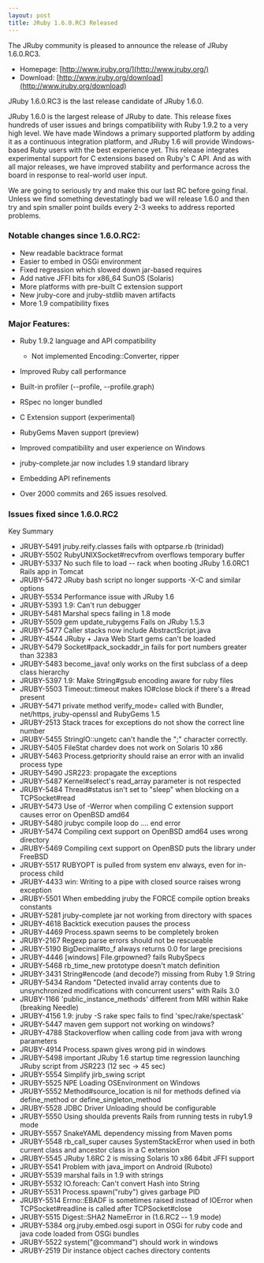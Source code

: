 ```yaml
---
layout: post
title: JRuby 1.6.0.RC3 Released
---
```

The JRuby community is pleased to announce the release of JRuby 1.6.0.RC3.

- Homepage: [http://www.jruby.org/](http://www.jruby.org/)
- Download: [http://www.jruby.org/download](http://www.jruby.org/download)

JRuby 1.6.0.RC3 is the last release candidate of JRuby 1.6.0.

JRuby 1.6.0 is the largest release of JRuby to date. This release
fixes hundreds of user issues and brings compatibility with Ruby 1.9.2
to a very high level. We have made Windows a primary supported
platform by adding it as a continuous integration platform, and JRuby
1.6 will provide Windows-based Ruby users with the best experience
yet. This release integrates experimental support for C extensions
based on Ruby's C API. And as with all major releases, we have
improved stability and performance across the board in response to
real-world user input.

We are going to seriously try and make this our last RC before going final.
Unless we find something devestatingly bad we will release 1.6.0 and then
try and spin smaller point builds every 2-3 weeks to address reported 
problems.

### Notable changes since 1.6.0.RC2:
- New readable backtrace format
- Easier to embed in OSGi environment
- Fixed regression which slowed down jar-based requires
- Add native JFFI bits for x86_64 SunOS (Solaris)
- More platforms with pre-built C extension support
- New jruby-core and jruby-stdlib maven artifacts
- More 1.9 compatibility fixes

### Major Features:

- Ruby 1.9.2 language and API compatibility

  - Not implemented Encoding::Converter, ripper
- Improved Ruby call performance
- Built-in profiler (--profile, --profile.graph)
- RSpec no longer bundled
- C Extension support (experimental)
- RubyGems Maven support (preview)
- Improved compatibility and user experience on Windows
- jruby-complete.jar now includes 1.9 standard library
- Embedding API refinements
- Over 2000 commits and 265 issues resolved.

### Issues fixed since 1.6.0.RC2

Key     Summary
- JRUBY-5491 jruby.reify.classes fails with optparse.rb (trinidad) 			
- JRUBY-5502 RubyUNIXSocket#recvfrom overflows temporary buffer  
- JRUBY-5337 No such file to load -- rack when booting JRuby 1.6.0RC1 Rails app in Tomcat
- JRUBY-5472 JRuby bash script no longer supports -X-C and similar options  
- JRUBY-5534 Performance issue with JRuby 1.6
- JRUBY-5393 1.9: Can't run debugger
- JRUBY-5481 Marshal specs failing in 1.8 mode
- JRUBY-5509 gem update_rubygems Fails on JRuby 1.5.3
- JRUBY-5477 Caller stacks now include AbstractScript.java
- JRUBY-4544 JRuby + Java Web Start gems can't be loaded
- JRUBY-5479 Socket#pack_sockaddr_in fails for port numbers greater than 32383
- JRUBY-5483 become_java! only works on the first subclass of a deep class hierarchy
- JRUBY-5397 1.9: Make String#gsub encoding aware for ruby files
- JRUBY-5503 Timeout::timeout makes IO#close block if there's a #read present
- JRUBY-5471 private method verify_mode= called with Bundler, net/https, jruby-openssl and RubyGems 1.5
- JRUBY-2513 Stack traces for exceptions do not show the correct line number
- JRUBY-5455 StringIO::ungetc can't handle the ";" character correctly.
- JRUBY-5405 FileStat chardev does not work on Solaris 10 x86
- JRUBY-5463 Process.getpriority should raise an error with an invalid process type
- JRUBY-5490 JSR223: propagate the exceptions
- JRUBY-5487 Kernel#select's read_array parameter is not respected
- JRUBY-5484 Thread#status isn't set to "sleep" when blocking on a TCPSocket#read
- JRUBY-5473 Use of -Werror when compiling C extension support causes error on OpenBSD amd64
- JRUBY-5480 jrubyc compile loop do .... end error
- JRUBY-5474 Compiling cext support on OpenBSD amd64 uses wrong directory
- JRUBY-5469 Compiling cext support on OpenBSD puts the library under FreeBSD
- JRUBY-5517 RUBYOPT is pulled from system env always, even for in-process child
- JRUBY-4433 win: Writing to a pipe with closed source raises wrong exception
- JRUBY-5501 When embedding jruby the FORCE compile option breaks constants
- JRUBY-5281 jruby-complete jar not working from directory with spaces
- JRUBY-4618 Backtick execution pauses the process
- JRUBY-4469 Process.spawn seems to be completely broken 
- JRUBY-2167 Regexp parse errors should not be rescueable
- JRUBY-5190 BigDecimal#to_f always returns 0.0 for large precisions
- JRUBY-4446 [windows] File.grpowned? fails RubySpecs
- JRUBY-5468 rb_time_new prototype doesn't match definition
- JRUBY-3431 String#encode (and decode?) missing from Ruby 1.9 String
- JRUBY-5434 Random "Detected invalid array contents due to unsynchronized modifications with concurrent users" with Rails 3.0
- JRUBY-1166 'public_instance_methods' different from MRI within Rake (breaking Needle)
- JRUBY-4156 1.9: jruby -S rake spec fails to find 'spec/rake/spectask'
- JRUBY-5447 maven gem support not working on windows?
- JRUBY-4788 Stackoverflow when calling code from java with wrong parameters
- JRUBY-4914 Process.spawn gives wrong pid in windows
- JRUBY-5498 important JRuby 1.6 startup time regression launching JRuby script from JSR223 (12 sec -&gt; 45 sec)
- JRUBY-5554 Simplify jirb_swing script
- JRUBY-5525 NPE Loading OSEnvironment on Windows
- JRUBY-5552 Method#source_location is nil for methods defined via define_method or define_singleton_method
- JRUBY-5528 JDBC Driver Unloading should be configurable
- JRUBY-5550 Using shoulda prevents Rails from running tests in ruby1.9 mode
- JRUBY-5557 SnakeYAML dependency missing from Maven poms
- JRUBY-5548 rb_call_super causes SystemStackError when used in both current class and ancestor class in a C extension
- JRUBY-5545 JRuby 1.6RC 2 is missing Solaris 10 x86 64bit JFFI support
- JRUBY-5541 Problem with java_import on Android (Ruboto)
- JRUBY-5539 marshal fails in 1.9 with strings
- JRUBY-5532 IO.foreach: Can't convert Hash into String
- JRUBY-5531 Process.spawn("ruby") gives garbage PID
- JRUBY-5514 Errno::EBADF is sometimes raised instead of IOError when TCPSocket#readline is called after TCPSocket#close
- JRUBY-5515 Digest::SHA2 NameError in (1.6.RC2 -- 1.9 mode)
- JRUBY-5384 org.jruby.embed.osgi suport in OSGi for ruby code and java code loaded from OSGi bundles
- JRUBY-5522 system("@command") should work in windows
- JRUBY-2519 Dir instance object caches directory contents
